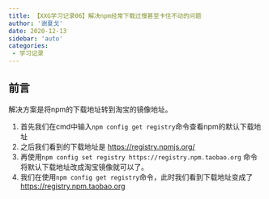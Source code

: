 ```yaml
---
title: 【XXG学习记录06】解决npm经常下载过慢甚至卡住不动的问题
author: '谢夏戈'
date: 2020-12-13
sidebar: 'auto'
categories:
 - 学习记录
---
```


## 前言

解决方案是将npm的下载地址转到淘宝的镜像地址。
1. 首先我们在cmd中输入`npm config get registry`命令查看npm的默认下载地址
2. 之后我们看到的下载地址是 https://registry.npmjs.org/
3. 再使用`npm config set registry https://registry.npm.taobao.org` 命令将默认下载地址改成淘宝镜像就可以了。
4. 我们在使用`npm config get registry`命令，此时我们看到下载地址变成了 https://registry.npm.taobao.org

